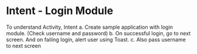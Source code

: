 # Intent - Login Module
 To understand Activity, Intent a. Create sample application with login module. (Check  username and password) b. On successful login, go to next screen. And on failing login,  alert user using Toast. c. Also pass username to next screen
